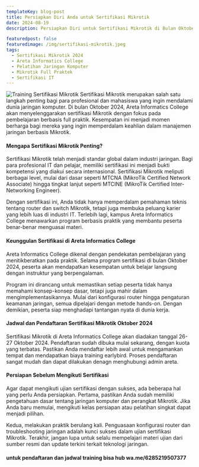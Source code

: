 ```yaml
---
templateKey: blog-post
title: Persiapkan Diri Anda untuk Sertifikasi Mikrotik 
date: 2024-08-19
description: Persiapkan Diri untuk Sertifikasi Mikrotik di Bulan Oktober 2024 di Kampus Full Praktek Areta Informatics College

featuredpost: false
featuredimage: /img/sertifikasi-mikrotik.jpeg
tags:
  - Sertifikasi Mikrotik 2024
  - Areta Informatics College
  - Pelatihan Jaringan Komputer
  - Mikrotik Full Praktek
  - Sertifikasi IT
---
```


![Training Sertifikasi Mikrotik](/sertifikasi-mikrotik-mtcna.jpeg "Training Sertifikasi Mikrotik")
Sertifikasi Mikrotik merupakan salah satu langkah penting bagi para profesional dan mahasiswa yang ingin mendalami dunia jaringan komputer. Di bulan Oktober 2024, Areta Informatics College akan menyelenggarakan sertifikasi Mikrotik dengan fokus pada pembelajaran berbasis full praktik. Kesempatan ini menjadi momen berharga bagi mereka yang ingin memperdalam keahlian dalam manajemen jaringan berbasis Mikrotik.

#### Mengapa Sertifikasi Mikrotik Penting?
Sertifikasi Mikrotik telah menjadi standar global dalam industri jaringan. Bagi para profesional IT dan pelajar, memiliki sertifikasi ini menjadi bukti kompetensi yang diakui secara internasional. Sertifikasi Mikrotik meliputi berbagai level, mulai dari dasar seperti MTCNA (MikroTik Certified Network Associate) hingga tingkat lanjut seperti MTCINE (MikroTik Certified Inter-Networking Engineer).

Dengan sertifikasi ini, Anda tidak hanya memperdalam pemahaman teknis tentang router dan switch Mikrotik, tetapi juga membuka peluang karier yang lebih luas di industri IT. Terlebih lagi, kampus Areta Informatics College menawarkan program berbasis praktik yang membantu peserta benar-benar menguasai materi.

#### Keunggulan Sertifikasi di Areta Informatics College

Areta Informatics College dikenal dengan pendekatan pembelajaran yang menitikberatkan pada praktik. Selama program sertifikasi di bulan Oktober 2024, peserta akan mendapatkan kesempatan untuk belajar langsung dengan instruktur yang berpengalaman.

Program ini dirancang untuk memastikan setiap peserta tidak hanya memahami konsep-konsep dasar, tetapi juga mahir dalam mengimplementasikannya. Mulai dari konfigurasi router hingga pengaturan keamanan jaringan, semua dipelajari dengan metode hands-on. Dengan demikian, peserta siap menghadapi tantangan nyata di dunia kerja.

#### Jadwal dan Pendaftaran Sertifikasi Mikrotik Oktober 2024
Sertifikasi Mikrotik di Areta Informatics College akan diadakan tanggal 26-27 Oktober 2024. Pendaftaran sudah dibuka mulai sekarang, dengan kuota yang terbatas. Pastikan Anda mendaftar lebih awal untuk mengamankan tempat dan mendapatkan biaya training earlybird. Proses pendaftaran sangat mudah dan dapat dilakukan denagn menghubungi admin areta.

#### Persiapan Sebelum Mengikuti Sertifikasi
Agar dapat mengikuti ujian sertifikasi dengan sukses, ada beberapa hal yang perlu Anda persiapkan. Pertama, pastikan Anda sudah memiliki pengetahuan dasar tentang jaringan komputer dan perangkat Mikrotik. Jika Anda baru memulai, mengikuti kelas persiapan atau pelatihan singkat dapat menjadi pilihan.

Kedua, melakukan praktik berulang kali. Penguasaan konfigurasi router dan troubleshooting jaringan adalah kunci sukses dalam ujian sertifikasi Mikrotik. Terakhir, jangan lupa untuk selalu mempelajari materi ujian dari sumber resmi dan update terkini terkait teknologi jaringan.

#### untuk pendaftaran dan jadwal training bisa hub wa.me/6285219507377